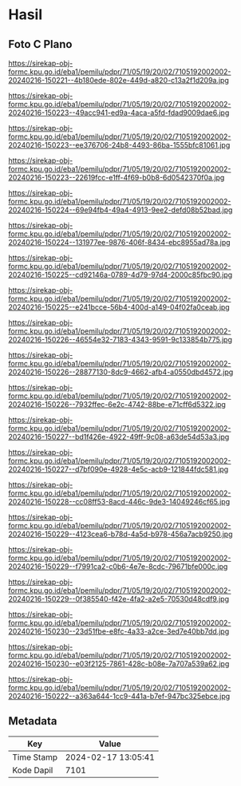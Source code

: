 # Hasil

## Foto C Plano

https://sirekap-obj-formc.kpu.go.id/eba1/pemilu/pdpr/71/05/19/20/02/7105192002002-20240216-150221--4b180ede-802e-449d-a820-c13a2f1d209a.jpg

https://sirekap-obj-formc.kpu.go.id/eba1/pemilu/pdpr/71/05/19/20/02/7105192002002-20240216-150223--49acc941-ed9a-4aca-a5fd-fdad9009dae6.jpg

https://sirekap-obj-formc.kpu.go.id/eba1/pemilu/pdpr/71/05/19/20/02/7105192002002-20240216-150223--ee376706-24b8-4493-86ba-1555bfc81061.jpg

https://sirekap-obj-formc.kpu.go.id/eba1/pemilu/pdpr/71/05/19/20/02/7105192002002-20240216-150223--22619fcc-e1ff-4f69-b0b8-6d0542370f0a.jpg

https://sirekap-obj-formc.kpu.go.id/eba1/pemilu/pdpr/71/05/19/20/02/7105192002002-20240216-150224--69e94fb4-49a4-4913-9ee2-defd08b52bad.jpg

https://sirekap-obj-formc.kpu.go.id/eba1/pemilu/pdpr/71/05/19/20/02/7105192002002-20240216-150224--131977ee-9876-406f-8434-ebc8955ad78a.jpg

https://sirekap-obj-formc.kpu.go.id/eba1/pemilu/pdpr/71/05/19/20/02/7105192002002-20240216-150225--cd92146a-0789-4d79-97d4-2000c85fbc90.jpg

https://sirekap-obj-formc.kpu.go.id/eba1/pemilu/pdpr/71/05/19/20/02/7105192002002-20240216-150225--e241bcce-56b4-400d-a149-04f02fa0ceab.jpg

https://sirekap-obj-formc.kpu.go.id/eba1/pemilu/pdpr/71/05/19/20/02/7105192002002-20240216-150226--46554e32-7183-4343-9591-9c133854b775.jpg

https://sirekap-obj-formc.kpu.go.id/eba1/pemilu/pdpr/71/05/19/20/02/7105192002002-20240216-150226--28877130-8dc9-4662-afb4-a0550dbd4572.jpg

https://sirekap-obj-formc.kpu.go.id/eba1/pemilu/pdpr/71/05/19/20/02/7105192002002-20240216-150226--7932ffec-6e2c-4742-88be-e71cff6d5322.jpg

https://sirekap-obj-formc.kpu.go.id/eba1/pemilu/pdpr/71/05/19/20/02/7105192002002-20240216-150227--bd1f426e-4922-49ff-9c08-a63de54d53a3.jpg

https://sirekap-obj-formc.kpu.go.id/eba1/pemilu/pdpr/71/05/19/20/02/7105192002002-20240216-150227--d7bf090e-4928-4e5c-acb9-121844fdc581.jpg

https://sirekap-obj-formc.kpu.go.id/eba1/pemilu/pdpr/71/05/19/20/02/7105192002002-20240216-150228--cc08ff53-8acd-446c-9de3-14049246cf65.jpg

https://sirekap-obj-formc.kpu.go.id/eba1/pemilu/pdpr/71/05/19/20/02/7105192002002-20240216-150229--4123cea6-b78d-4a5d-b978-456a7acb9250.jpg

https://sirekap-obj-formc.kpu.go.id/eba1/pemilu/pdpr/71/05/19/20/02/7105192002002-20240216-150229--f7991ca2-c0b6-4e7e-8cdc-79671bfe000c.jpg

https://sirekap-obj-formc.kpu.go.id/eba1/pemilu/pdpr/71/05/19/20/02/7105192002002-20240216-150229--0f385540-f42e-4fa2-a2e5-70530d48cdf9.jpg

https://sirekap-obj-formc.kpu.go.id/eba1/pemilu/pdpr/71/05/19/20/02/7105192002002-20240216-150230--23d51fbe-e8fc-4a33-a2ce-3ed7e40bb7dd.jpg

https://sirekap-obj-formc.kpu.go.id/eba1/pemilu/pdpr/71/05/19/20/02/7105192002002-20240216-150230--e03f2125-7861-428c-b08e-7a707a539a62.jpg

https://sirekap-obj-formc.kpu.go.id/eba1/pemilu/pdpr/71/05/19/20/02/7105192002002-20240216-150222--a363a644-1cc9-441a-b7ef-947bc325ebce.jpg


## Metadata

| Key        | Value               |
| ---------- | ------------------- |
| Time Stamp | 2024-02-17 13:05:41 |
| Kode Dapil | 7101                |



